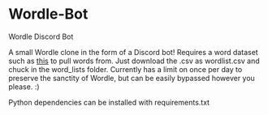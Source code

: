 # Wordle-Bot
Wordle Discord Bot

A small Wordle clone in the form of a Discord bot!
Requires a word dataset such as [this](https://www.kaggle.com/rtatman/english-word-frequency) to pull words from. Just download the .csv as wordlist.csv and chuck in the word_lists folder.
Currently has a limit on once per day to preserve the sanctity of Wordle, but can be easily bypassed however you please. :)

Python dependencies can be installed with requirements.txt